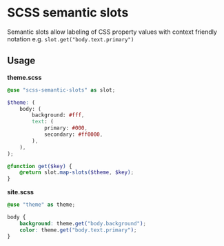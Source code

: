# SCSS semantic slots

Semantic slots allow labeling of CSS property values with context friendly notation e.g. `slot.get("body.text.primary")`

## Usage

**theme.scss**

```scss
@use "scss-semantic-slots" as slot;

$theme: (
    body: (
        background: #fff,
        text: (
            primary: #000,
            secondary: #ff0000,
        ),
    ),
);

@function get($key) {
    @return slot.map-slots($theme, $key);
}
```

**site.scss**

```scss
@use "theme" as theme;

body {
    background: theme.get("body.background");
    color: theme.get("body.text.primary");
}
```
